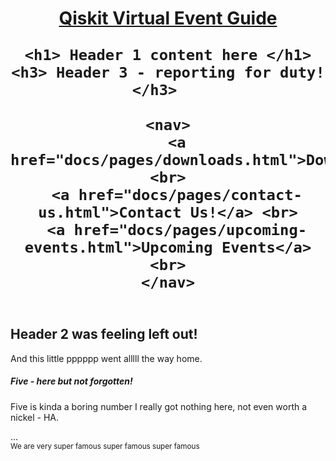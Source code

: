 <div markdown="1">

<head>

<html lang="en">

<meta charset="UTF-8">

<meta name="viewport" content="width=device-width, initial-scale=1">
  
<link type="text/css" rel="stylesheet" href="docs/main.css"/>
     
<header class="container group">
   <h1 class="logo">
      <a href="docs/index.html">Qiskit Virtual Event Guide</a>

    <h1> Header 1 content here </h1>
    <h3> Header 3 - reporting for duty! </h3>   
    
    <nav>
      <a href="docs/pages/downloads.html">Downloads</a> <br>
      <a href="docs/pages/contact-us.html">Contact Us!</a> <br>
      <a href="docs/pages/upcoming-events.html">Upcoming Events</a> <br>
    </nav>

  </header> 
  
  <section>
    <h2> Header 2 was feeling left out! </h2>
    <p> And this little pppppp went alllll the way home. </p>
    
  </section>
  
  <section> 
    <section>
      <h5> Five - here but not forgotten! </h5>
      <p> Five is kinda a boring number I really got nothing here, not even worth a nickel - HA. </p>
    </section>
  ...
  </section>
  
  <footer class="primary-footer container group">
    <small> We are very super famous super famous super famous </small>
  </footer>
  
</div>
